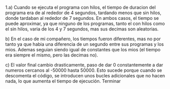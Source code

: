 1.a) Cuando se ejecuta el programa con hilos, el tiempo de duracion del programa era de al rededor de 4 segundos, tardando menos que sin hilos, donde tardaban al rededor de 7 segundos.
En ambos casos, el tiempo se puede aproximar, ya que ninguno de los programas, tanto el con hilos como el sin hilos, varia de los 4 y 7 segundos, mas sus decimas son aleatorias.

b) En el caso de mi compañero, los tiempos fueron diferentes, mas no por tanto ya que habia una diferencia de un segundo entre sus programas y los mios. Ademas seguian siendo igual de constantes que los mios (el tiempo era siempre el mismo, pero las decimas no).

c) El valor final cambio drasticamente, paso de dar 0 constantemente a dar numeros cercanos al -50000 hasta 50000. Esto sucede porque cuando se descomenta el código, se introducen unos bucles adicionales que no hacen nada, lo que aumenta el tiempo de ejecución.
Terminar

